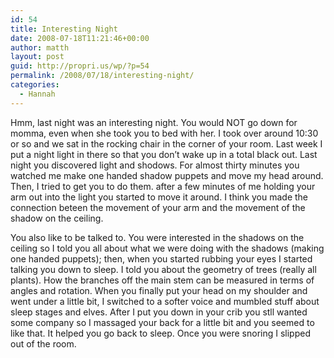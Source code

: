 ```yaml
---
id: 54
title: Interesting Night
date: 2008-07-18T11:21:46+00:00
author: matth
layout: post
guid: http://propri.us/wp/?p=54
permalink: /2008/07/18/interesting-night/
categories:
  - Hannah
---
```

Hmm, last night was an interesting night. You would NOT go down for momma, even when she took you to bed with her. I took over around 10:30 or so and we sat in the rocking chair in the corner of your room. Last week I put a night light in there so that you don&#8217;t wake up in a total black out. Last night you discovered light and shodows. For almost thirty minutes you watched me make one handed shadow puppets and move my head around. Then, I tried to get you to do them. after a few minutes of me holding your arm out into the light you started to move it around. I think you made the connection beteen the movement of your arm and the movement of the shadow on the ceiling.

You also like to be talked to. You were interested in the shadows on the ceiling so I told you all about what we were doing with the shadows (making one handed puppets); then, when you started rubbing your eyes I started talking you down to sleep. I told you about the geometry of trees (really all plants). How the branches off the main stem can<!--more--> be measured in terms of angles and rotation. When you finally put your head on my shoulder and went under a little bit, I switched to a softer voice and mumbled stuff about sleep stages and elves. After I put you down in your crib you stll wanted some company so I massaged your back for a little bit and you seemed to like that. It helped you go back to sleep. Once you were snoring I slipped out of the room.